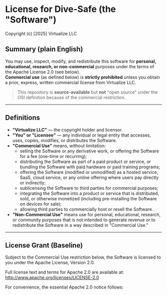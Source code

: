 # License for Dive-Safe (the "Software")
Copyright (c) [2025] Virtualize LLC

## Summary (plain English)
You may use, inspect, modify, and redistribute this software for **personal, educational, research, or non-commercial** purposes under the terms of the Apache License 2.0 (see below).  
**Commercial use** (as defined below) is **strictly prohibited** unless you obtain a prior, express, written commercial license from Virtualize LLC.

> This repository is **source-available** but **not** "open source" under the OSI definition because of the commercial restriction.

---

## Definitions
- **"Virtualize LLC"** — the copyright holder and licensor.
- **"You" or "Licensee"** — any individual or legal entity that accesses, uses, copies, modifies, or distributes the Software.
- **"Commercial Use"** means, without limitation:
  - selling the Software or any derivative work, or offering the Software for a fee (one-time or recurring);
  - distributing the Software as part of a paid product or service, or bundling the Software with paid hardware or paid training programs;
  - offering the Software (modified or unmodified) as a hosted service, SaaS, cloud service, or any online offering where users pay directly or indirectly;
  - sublicensing the Software to third parties for commercial purposes;
  - integrating the Software into a product or service that is distributed, sold, or otherwise monetized (including pre-installing the Software on devices for sale);
  - allowing third parties to commercially host or resell the Software.
- **"Non-Commercial Use"** means use for personal, educational, research, or community purposes that is not intended to generate revenue or to redistribute the Software in a way described in "Commercial Use."

---

## License Grant (Baseline)
Subject to the Commercial Use restriction below, the Software is licensed to you under the Apache License, Version 2.0.

Full license text and terms for Apache 2.0 are available at:
http://www.apache.org/licenses/LICENSE-2.0

For convenience, the essential Apache 2.0 notice follows:

